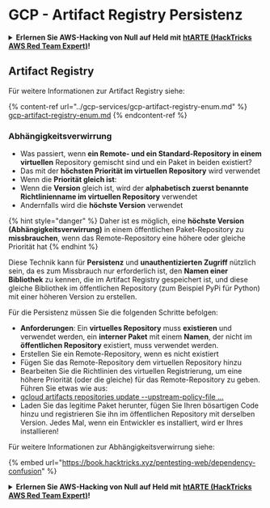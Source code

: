 # GCP - Artifact Registry Persistenz

<details>

<summary><strong>Erlernen Sie AWS-Hacking von Null auf Held mit</strong> <a href="https://training.hacktricks.xyz/courses/arte"><strong>htARTE (HackTricks AWS Red Team Expert)</strong></a><strong>!</strong></summary>

Andere Möglichkeiten, HackTricks zu unterstützen:

* Wenn Sie Ihr **Unternehmen in HackTricks beworben sehen möchten** oder **HackTricks im PDF-Format herunterladen möchten**, überprüfen Sie die [**ABONNEMENTPLÄNE**](https://github.com/sponsors/carlospolop)!
* Holen Sie sich das [**offizielle PEASS & HackTricks-Merchandise**](https://peass.creator-spring.com)
* Entdecken Sie [**The PEASS Family**](https://opensea.io/collection/the-peass-family), unsere Sammlung exklusiver [**NFTs**](https://opensea.io/collection/the-peass-family)
* **Treten Sie der** 💬 [**Discord-Gruppe**](https://discord.gg/hRep4RUj7f) oder der [**Telegram-Gruppe**](https://t.me/peass) bei oder **folgen** Sie uns auf **Twitter** 🐦 [**@hacktricks_live**](https://twitter.com/hacktricks_live)**.**
* **Teilen Sie Ihre Hacking-Tricks, indem Sie PRs an die** [**HackTricks**](https://github.com/carlospolop/hacktricks) und [**HackTricks Cloud**](https://github.com/carlospolop/hacktricks-cloud) GitHub-Repositorys einreichen.

</details>

## Artifact Registry

Für weitere Informationen zur Artifact Registry siehe:

{% content-ref url="../gcp-services/gcp-artifact-registry-enum.md" %}
[gcp-artifact-registry-enum.md](../gcp-services/gcp-artifact-registry-enum.md)
{% endcontent-ref %}

### Abhängigkeitsverwirrung

* Was passiert, wenn **ein Remote- und ein Standard-Repository in einem virtuellen** Repository gemischt sind und ein Paket in beiden existiert?
* Das mit der **höchsten Priorität im virtuellen Repository** wird verwendet
* Wenn die **Priorität gleich ist**:
* Wenn die **Version** gleich ist, wird der **alphabetisch zuerst benannte Richtlinienname im virtuellen Repository** verwendet
* Andernfalls wird die **höchste Version** verwendet

{% hint style="danger" %}
Daher ist es möglich, eine **höchste Version (Abhängigkeitsverwirrung)** in einem öffentlichen Paket-Repository zu **missbrauchen**, wenn das Remote-Repository eine höhere oder gleiche Priorität hat
{% endhint %}

Diese Technik kann für **Persistenz** und **unauthentizierten Zugriff** nützlich sein, da es zum Missbrauch nur erforderlich ist, den **Namen einer Bibliothek** zu kennen, die im Artifact Registry gespeichert ist, und diese gleiche Bibliothek im öffentlichen Repository (zum Beispiel PyPi für Python) mit einer höheren Version zu erstellen.

Für die Persistenz müssen Sie die folgenden Schritte befolgen:

* **Anforderungen**: Ein **virtuelles Repository** muss **existieren** und verwendet werden, ein **interner Paket** mit einem **Namen**, der nicht im **öffentlichen Repository** existiert, muss verwendet werden.
* Erstellen Sie ein Remote-Repository, wenn es nicht existiert
* Fügen Sie das Remote-Repository dem virtuellen Repository hinzu
* Bearbeiten Sie die Richtlinien des virtuellen Registrierung, um eine höhere Priorität (oder die gleiche) für das Remote-Repository zu geben.\
Führen Sie etwas wie aus:
* [gcloud artifacts repositories update --upstream-policy-file ...](https://cloud.google.com/sdk/gcloud/reference/artifacts/repositories/update#--upstream-policy-file)
* Laden Sie das legitime Paket herunter, fügen Sie Ihren bösartigen Code hinzu und registrieren Sie ihn im öffentlichen Repository mit derselben Version. Jedes Mal, wenn ein Entwickler es installiert, wird er Ihres installieren!

Für weitere Informationen zur Abhängigkeitsverwirrung siehe:

{% embed url="https://book.hacktricks.xyz/pentesting-web/dependency-confusion" %}

<details>

<summary><strong>Erlernen Sie AWS-Hacking von Null auf Held mit</strong> <a href="https://training.hacktricks.xyz/courses/arte"><strong>htARTE (HackTricks AWS Red Team Expert)</strong></a><strong>!</strong></summary>

Andere Möglichkeiten, HackTricks zu unterstützen:

* Wenn Sie Ihr **Unternehmen in HackTricks beworben sehen möchten** oder **HackTricks im PDF-Format herunterladen möchten**, überprüfen Sie die [**ABONNEMENTPLÄNE**](https://github.com/sponsors/carlospolop)!
* Holen Sie sich das [**offizielle PEASS & HackTricks-Merchandise**](https://peass.creator-spring.com)
* Entdecken Sie [**The PEASS Family**](https://opensea.io/collection/the-peass-family), unsere Sammlung exklusiver [**NFTs**](https://opensea.io/collection/the-peass-family)
* **Treten Sie der** 💬 [**Discord-Gruppe**](https://discord.gg/hRep4RUj7f) oder der [**Telegram-Gruppe**](https://t.me/peass) bei oder **folgen** Sie uns auf **Twitter** 🐦 [**@hacktricks_live**](https://twitter.com/hacktricks_live)**.**
* **Teilen Sie Ihre Hacking-Tricks, indem Sie PRs an die** [**HackTricks**](https://github.com/carlospolop/hacktricks) und [**HackTricks Cloud**](https://github.com/carlospolop/hacktricks-cloud) GitHub-Repositorys einreichen.

</details>
